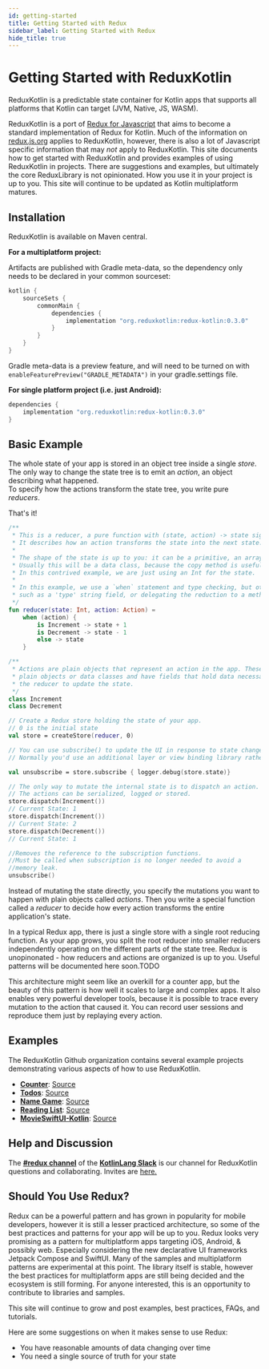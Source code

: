 ```yaml
---
id: getting-started
title: Getting Started with Redux
sidebar_label: Getting Started with Redux
hide_title: true
---
```


# Getting Started with ReduxKotlin

ReduxKotlin is a predictable state container for Kotlin apps that supports all platforms that Kotlin
can target (JVM, Native, JS, WASM).

ReduxKotlin is a port of [Redux for Javascript](https://redux.js.org) that aims to become a standard
implementation of Redux for Kotlin. Much of the information on [redux.js.org](https://redux.js.org)
applies to ReduxKotlin, however, there is also a lot of Javascript specific information that may
_not_ apply to ReduxKotlin. This site documents how to get started with ReduxKotlin and provides 
examples of using ReduxKotlin in projects. There are suggestions and examples, but ultimately the 
core ReduxLibrary is not opinionated. How you use it in your project is up to you. This site will 
continue to be updated as Kotlin multiplatform matures.


## Installation

ReduxKotlin is available on Maven central.  

__For a multiplatform project:__

Artifacts are published with Gradle meta-data, so the dependency only needs to be declared in your
common sourceset:

```groovy
kotlin {
    sourceSets {
        commonMain {
            dependencies {
                implementation "org.reduxkotlin:redux-kotlin:0.3.0"
            }
        }
    }
}
```

Gradle meta-data is a preview feature, and will need to be turned on with 
`enableFeaturePreview("GRADLE_METADATA")` in your gradle.settings file.

__For single platform project (i.e. just Android):__

```groovy
dependencies {
    implementation "org.reduxkotlin:redux-kotlin:0.3.0"
}
```

## Basic Example

The whole state of your app is stored in an object tree inside a single _store_.  
The only way to change the state tree is to emit an _action_, an object describing what happened.  
To specify how the actions transform the state tree, you write pure _reducers_.

That's it!

```kotlin
/**
 * This is a reducer, a pure function with (state, action) -> state signature.
 * It describes how an action transforms the state into the next state.
 *
 * The shape of the state is up to you: it can be a primitive, an array, an object, etc.
 * Usually this will be a data class, because the copy method is useful for creating the new state.
 * In this contrived example, we are just using an Int for the state.
 *
 * In this example, we use a `when` statement and type checking, but other methods are possible,
 * such as a 'type' string field, or delegating the reduction to a method on the action objects.
 */
fun reducer(state: Int, action: Action) =
    when (action) {
        is Increment -> state + 1
        is Decrement -> state - 1
        else -> state
    }

/**
 * Actions are plain objects that represent an action in the app. These can be 
 * plain objects or data classes and have fields that hold data necessary for
 * the reducer to update the state.
 */
class Increment
class Decrement

// Create a Redux store holding the state of your app.
// 0 is the initial state
val store = createStore(reducer, 0)

// You can use subscribe() to update the UI in response to state changes.
// Normally you'd use an additional layer or view binding library rather than subscribe() directly.

val unsubscribe = store.subscribe { logger.debug(store.state)}

// The only way to mutate the internal state is to dispatch an action.
// The actions can be serialized, logged or stored.
store.dispatch(Increment())
// Current State: 1
store.dispatch(Increment())
// Current State: 2
store.dispatch(Decrement())
// Current State: 1

//Removes the reference to the subscription functions.
//Must be called when subscription is no longer needed to avoid a 
//memory leak.
unsubscribe()
```

Instead of mutating the state directly, you specify the mutations you want to happen with plain
objects called _actions_. Then you write a special function called a _reducer_ to decide how every
action transforms the entire application's state.

In a typical Redux app, there is just a single store with a single root reducing function. As your
app grows, you split the root reducer into smaller reducers independently operating on the different
parts of the state tree. Redux is unopinonated - how reducers and actions are organized is up to
you. Useful patterns will be documented here soon.TODO

This architecture might seem like an overkill for a counter app, but the beauty of this pattern is
how well it scales to large and complex apps. It also enables very powerful developer tools, because
it is possible to trace every mutation to the action that caused it. You can record user sessions
and reproduce them just by replaying every action.

## Examples

The ReduxKotlin Github organization contains several example projects demonstrating various aspects of how to use ReduxKotlin.

- [**Counter**](/introduction/examples#counter): [Source](https://github.com/reduxkotlin/redux-kotlin/tree/master/examples/counter)
- [**Todos**](/introduction/examples#todos): [Source](https://github.com/reduxkotlin/redux-kotlin/tree/master/examples/todos)
- [**Name Game**](/introduction/examples#namegame): [Source](https://github.com/reduxkotlin/NameGameSampleApp)
- [**Reading List**](/introduction/examples#readinglist): [Source](https://github.com/reduxkotlin/ReadingListSampleApp)
- [**MovieSwiftUI-Kotlin**](/introduction/examples#movieswiftui-kotlin): [Source](https://github.com/reduxkotlin/MovieSwiftUI-kotlin)

## Help and Discussion

The **[#redux channel](https://kotlinlang.slack.com/messages/C8A8G5F9Q)** of the 
**[KotlinLang Slack](http://kotlinlang.slack.com)** is our channel for ReduxKotlin questions 
and collaborating. Invites are [here.](https://slack.kotlinlang.org) 

## Should You Use Redux?

Redux can be a powerful pattern and has grown in popularity for mobile developers, however it is
still a lesser practiced architecture, so some of the best practices and patterns for your app will
be up to you. Redux looks very promising as a pattern for multiplatform apps targeting iOS, Android,
& possibly web. Especially considering the new declarative UI frameworks Jetpack Compose and
SwiftUI. Many of the samples and multiplatform patterns are experimental at this point. The library
itself is stable, however the best practices for multiplatform apps are still being decided and the
ecosystem is still forming. For anyone interested, this is an opportunity to contribute to libraries
and samples.

This site will continue to grow and post examples, best practices, FAQs, and tutorials.  


Here are some suggestions on when it makes sense to use Redux:

- You have reasonable amounts of data changing over time
- You need a single source of truth for your state
